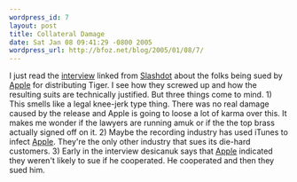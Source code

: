 ```yaml
---
wordpress_id: 7
layout: post
title: Collateral Damage
date: Sat Jan 08 09:41:29 -0800 2005
wordpress_url: http://bfoz.net/blog/2005/01/08/7/
---
```

I just read the [interview](http://www.drunkenblog.com/drunkenblog-archives/000369.html) linked from [Slashdot](http://yro.slashdot.org/article.pl?sid=05/01/08/1556209&tid=123&tid=3) about the folks being sued by [Apple](http://apple.com) for distributing Tiger. I see how they screwed up and how the resulting suits are technically justified. But three things come to mind. 1) This smells like a legal knee-jerk type thing. There was no real damage caused by the release and Apple is going to loose a lot of karma over this. It makes me wonder if the lawyers are running amuk or if the the top brass actually signed off on it. 2) Maybe the recording industry has used iTunes to infect [Apple](http://apple.com). They're the only other industry that sues its die-hard customers. 3) Early in the interview desicanuk says that  [Apple](http://apple.com)  indicated they weren't likely to sue if he cooperated. He cooperated and then they sued him.

